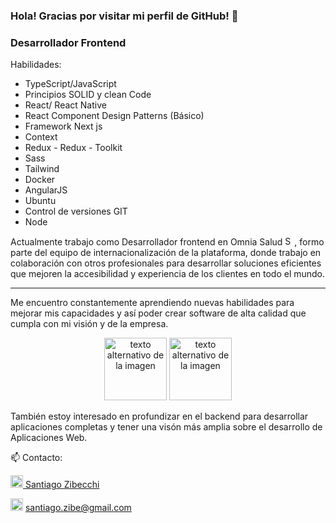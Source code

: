 ### Hola! Gracias por visitar mi perfil de GitHub! 👋

### Desarrollador Frontend

Habilidades:
* TypeScript/JavaScript
* Principios SOLID y clean Code
* React/ React Native
* React Component Design Patterns (Básico)
* Framework Next js
* Context
* Redux - Redux - Toolkit
* Sass
* Tailwind
* Docker
* AngularJS
* Ubuntu
* Control de versiones GIT
* Node

Actualmente trabajo como Desarrollador frontend en Omnia Salud <img src="https://user-images.githubusercontent.com/103424513/235376354-a9d9ebdf-632a-4af4-8312-0ea522ae1512.png" alt="Salud" width="15px" height="15px">, formo parte del equipo de internacionalización de la plataforma, donde trabajo en colaboración con otros profesionales para desarrollar soluciones eficientes que mejoren la accesibilidad y experiencia de los clientes en todo el mundo. 

<hr/>

Me encuentro constantemente aprendiendo nuevas habilidades para mejorar mis capacidades y así poder crear software de alta calidad que cumpla con mi visión y de la empresa.

<p align="center">
  <img src="https://user-images.githubusercontent.com/103424513/235376404-db4d3335-c8ab-4c28-bfeb-f6eced58357a.png" alt="texto alternativo de la imagen" width="100px"     height="100px">

  <img src="https://user-images.githubusercontent.com/103424513/235376326-e651bdaf-6965-4283-a801-4403cf676f3c.png" alt="texto alternativo de la imagen" width="100px"     height="100px">
</p>

También estoy interesado en profundizar en el backend para desarrollar aplicaciones completas y tener una visón más amplia sobre el desarrollo de Aplicaciones Web.

📫 Contacto: 
<div>
<a href="https://www.linkedin.com/in/santiago-zibecchi-7996971a5/" target="_blank">
  <img src="https://user-images.githubusercontent.com/103424513/235376020-f309c35f-c33b-4af3-aff0-9ff826e95d86.png" alt="texto alternativo de la imagen" width="20px"     height="20px"> Santiago Zibecchi
</a>
  
 <img src="https://user-images.githubusercontent.com/103424513/235376132-d438fa39-1056-4d72-b4fe-e59e7ba70106.png" alt="texto alternativo de la imagen" width="20px"     height="20px"> santiago.zibe@gmail.com
</div>





<!--
**santiagozibecchi/santiagozibecchi** is a ✨ _special_ ✨ repository because its `README.md` (this file) appears on your GitHub profile.

Here are some ideas to get you started:

- 🔭 I’m currently working on ...
- 🌱 I’m currently learning ...
- 👯 I’m looking to collaborate on ...
- 🤔 I’m looking for help with ...
- 💬 Ask me about ...
- 📫 How to reach me: ...
- 😄 Pronouns: ...
- ⚡ Fun fact: ...
-->
